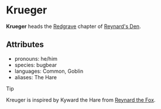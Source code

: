 # Krueger

**Krueger** heads the [Redgrave](../redgrave.md) chapter of [Reynard's Den](../../../organizations/reynards-den.md).

## Attributes

- pronouns: he/him
- species: bugbear
- languages: Common, Goblin
- aliases: The Hare

> [!TIP]
> Kreuger is inspired by Kyward the Hare from [Reynard the Fox](https://en.wikipedia.org/wiki/Reynard_the_Fox).
